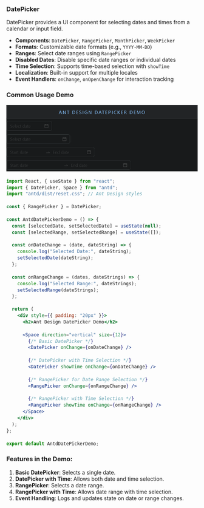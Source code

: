 ### DatePicker

DatePicker provides a UI component for selecting dates and times from a calendar or input field.

- **Components**: `DatePicker`, `RangePicker`, `MonthPicker`, `WeekPicker`
- **Formats**: Customizable date formats (e.g., `YYYY-MM-DD`)
- **Ranges**: Select date ranges using `RangePicker`
- **Disabled Dates**: Disable specific date ranges or individual dates
- **Time Selection**: Supports time-based selection with `showTime`
- **Localization**: Built-in support for multiple locales
- **Event Handlers**: `onChange`, `onOpenChange` for interaction tracking

### Common Usage Demo

![image-20241120142951559](assets\image-20241120142951559.png)

```jsx
import React, { useState } from "react";
import { DatePicker, Space } from "antd";
import "antd/dist/reset.css"; // Ant Design styles

const { RangePicker } = DatePicker;

const AntdDatePickerDemo = () => {
  const [selectedDate, setSelectedDate] = useState(null);
  const [selectedRange, setSelectedRange] = useState([]);

  const onDateChange = (date, dateString) => {
    console.log("Selected Date:", dateString);
    setSelectedDate(dateString);
  };

  const onRangeChange = (dates, dateStrings) => {
    console.log("Selected Range:", dateStrings);
    setSelectedRange(dateStrings);
  };

  return (
    <div style={{ padding: "20px" }}>
      <h2>Ant Design DatePicker Demo</h2>

      <Space direction="vertical" size={12}>
        {/* Basic DatePicker */}
        <DatePicker onChange={onDateChange} />

        {/* DatePicker with Time Selection */}
        <DatePicker showTime onChange={onDateChange} />

        {/* RangePicker for Date Range Selection */}
        <RangePicker onChange={onRangeChange} />

        {/* RangePicker with Time Selection */}
        <RangePicker showTime onChange={onRangeChange} />
      </Space>
    </div>
  );
};

export default AntdDatePickerDemo;
```

### Features in the Demo:
1. **Basic DatePicker**: Selects a single date.
2. **DatePicker with Time**: Allows both date and time selection.
3. **RangePicker**: Selects a date range.
4. **RangePicker with Time**: Allows date range with time selection.
5. **Event Handling**: Logs and updates state on date or range changes.